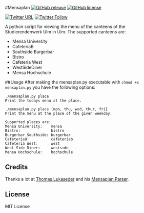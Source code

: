 #Mensaplan
[![GitHub
release](https://img.shields.io/github/release/qubyte/rubidium.svg)]()
[![GitHub license](https://img.shields.io/github/license/mashape/apistatus.svg)]()

[![Twitter URL](https://img.shields.io/twitter/url/http/shields.io.svg?style=social)]()
[![Twitter Follow](https://img.shields.io/twitter/follow/shields_io.svg?style=social)]()

A python script for viewing the menu of the canteens of the Studierendenwerk Ulm in Ulm. The supported canteens are:

 - Mensa University
 - CafeteriaB
 - Southside Burgerbar
 - Bistro
 - Cafeteria West
 - WestSideDiner
 - Mensa Hochschule

##Usage
After making the mensaplan.py executable with `chmod +x mensaplan.py` you have the following options:
```
./mensaplan.py place
Print the todays menu at the place.

./mensaplan.py place [mon, thu, wed, thur, fri]
Print the menu at the place of the given weekday.

Supported places are:
Mensa University:    mensa
Bistro:              bistro
Burgerbar Southside: burgerbar
CafeteriaB:          cafeteriab
Cafeteria West:      west
West Side Diner:     westside
Mensa Hochschule:    hochschule
```

## Credits
Thanks a lot at [Thomas Lukaseder](https://github.com/seder) and his [Mensaplan Parser](https://github.com/seder/mensaplan-parser).

## License

MIT License
